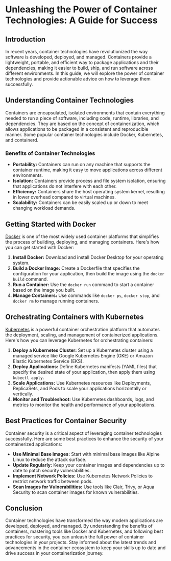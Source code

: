 # Unleashing the Power of Container Technologies: A Guide for Success

## Introduction

In recent years, container technologies have revolutionized the way software is developed, deployed, and managed. Containers provide a lightweight, portable, and efficient way to package applications and their dependencies, making it easier to build, ship, and run software across different environments. In this guide, we will explore the power of container technologies and provide actionable advice on how to leverage them successfully.

## Understanding Container Technologies

Containers are encapsulated, isolated environments that contain everything needed to run a piece of software, including code, runtime, libraries, and dependencies. They are based on the concept of containerization, which allows applications to be packaged in a consistent and reproducible manner. Some popular container technologies include Docker, Kubernetes, and containerd.

### Benefits of Container Technologies

- **Portability:** Containers can run on any machine that supports the container runtime, making it easy to move applications across different environments.
- **Isolation:** Containers provide process and file system isolation, ensuring that applications do not interfere with each other.
- **Efficiency:** Containers share the host operating system kernel, resulting in lower overhead compared to virtual machines.
- **Scalability:** Containers can be easily scaled up or down to meet changing workload demands.

## Getting Started with Docker

[Docker](https://www.docker.com/) is one of the most widely used container platforms that simplifies the process of building, deploying, and managing containers. Here's how you can get started with Docker:

1. **Install Docker:** Download and install Docker Desktop for your operating system.
2. **Build a Docker Image:** Create a Dockerfile that specifies the configuration for your application, then build the image using the `docker build` command.
3. **Run a Container:** Use the `docker run` command to start a container based on the image you built.
4. **Manage Containers:** Use commands like `docker ps`, `docker stop`, and `docker rm` to manage running containers.

## Orchestrating Containers with Kubernetes

[Kubernetes](https://kubernetes.io/) is a powerful container orchestration platform that automates the deployment, scaling, and management of containerized applications. Here's how you can leverage Kubernetes for orchestrating containers:

1. **Deploy a Kubernetes Cluster:** Set up a Kubernetes cluster using a managed service like Google Kubernetes Engine (GKE) or Amazon Elastic Kubernetes Service (EKS).
2. **Deploy Applications:** Define Kubernetes manifests (YAML files) that specify the desired state of your application, then apply them using `kubectl apply`.
3. **Scale Applications:** Use Kubernetes resources like Deployments, ReplicaSets, and Pods to scale your applications horizontally or vertically.
4. **Monitor and Troubleshoot:** Use Kubernetes dashboards, logs, and metrics to monitor the health and performance of your applications.

## Best Practices for Container Security

Container security is a critical aspect of leveraging container technologies successfully. Here are some best practices to enhance the security of your containerized applications:

- **Use Minimal Base Images:** Start with minimal base images like Alpine Linux to reduce the attack surface.
- **Update Regularly:** Keep your container images and dependencies up to date to patch security vulnerabilities.
- **Implement Network Policies:** Use Kubernetes Network Policies to restrict network traffic between pods.
- **Scan Images for Vulnerabilities:** Use tools like Clair, Trivy, or Aqua Security to scan container images for known vulnerabilities.

## Conclusion

Container technologies have transformed the way modern applications are developed, deployed, and managed. By understanding the benefits of containers, mastering tools like Docker and Kubernetes, and following best practices for security, you can unleash the full power of container technologies in your projects. Stay informed about the latest trends and advancements in the container ecosystem to keep your skills up to date and drive success in your containerization journey.
